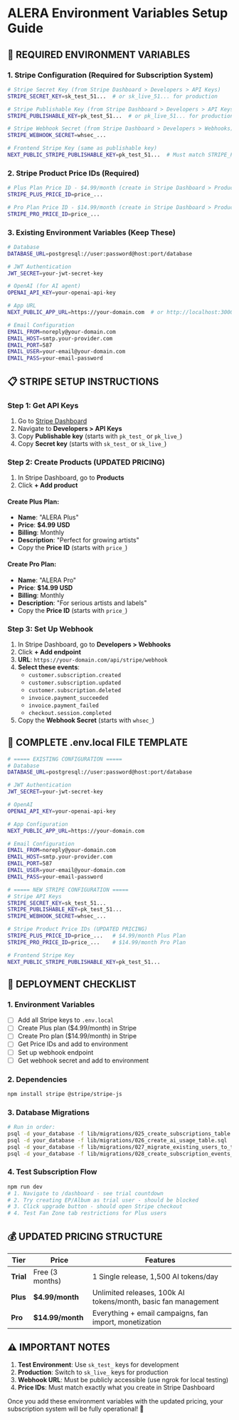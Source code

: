 # ALERA Environment Variables Setup Guide

## 🔧 **REQUIRED ENVIRONMENT VARIABLES**

### **1. Stripe Configuration (Required for Subscription System)**
```bash
# Stripe Secret Key (from Stripe Dashboard > Developers > API Keys)
STRIPE_SECRET_KEY=sk_test_51...  # or sk_live_51... for production

# Stripe Publishable Key (from Stripe Dashboard > Developers > API Keys)
STRIPE_PUBLISHABLE_KEY=pk_test_51...  # or pk_live_51... for production

# Stripe Webhook Secret (from Stripe Dashboard > Developers > Webhooks)
STRIPE_WEBHOOK_SECRET=whsec_...

# Frontend Stripe Key (same as publishable key)
NEXT_PUBLIC_STRIPE_PUBLISHABLE_KEY=pk_test_51...  # Must match STRIPE_PUBLISHABLE_KEY
```

### **2. Stripe Product Price IDs (Required)**
```bash
# Plus Plan Price ID - $4.99/month (create in Stripe Dashboard > Products)
STRIPE_PLUS_PRICE_ID=price_...

# Pro Plan Price ID - $14.99/month (create in Stripe Dashboard > Products)  
STRIPE_PRO_PRICE_ID=price_...
```

### **3. Existing Environment Variables (Keep These)**
```bash
# Database
DATABASE_URL=postgresql://user:password@host:port/database

# JWT Authentication
JWT_SECRET=your-jwt-secret-key

# OpenAI (for AI agent)
OPENAI_API_KEY=your-openai-api-key

# App URL
NEXT_PUBLIC_APP_URL=https://your-domain.com  # or http://localhost:3000 for dev

# Email Configuration
EMAIL_FROM=noreply@your-domain.com
EMAIL_HOST=smtp.your-provider.com
EMAIL_PORT=587
EMAIL_USER=your-email@your-domain.com
EMAIL_PASS=your-email-password
```

## 📋 **STRIPE SETUP INSTRUCTIONS**

### **Step 1: Get API Keys**
1. Go to [Stripe Dashboard](https://dashboard.stripe.com)
2. Navigate to **Developers > API Keys**
3. Copy **Publishable key** (starts with `pk_test_` or `pk_live_`)
4. Copy **Secret key** (starts with `sk_test_` or `sk_live_`)

### **Step 2: Create Products (UPDATED PRICING)**
1. In Stripe Dashboard, go to **Products**
2. Click **+ Add product**

#### **Create Plus Plan:**
- **Name**: "ALERA Plus"
- **Price**: **$4.99 USD**
- **Billing**: Monthly
- **Description**: "Perfect for growing artists"
- Copy the **Price ID** (starts with `price_`)

#### **Create Pro Plan:**
- **Name**: "ALERA Pro"
- **Price**: **$14.99 USD**
- **Billing**: Monthly  
- **Description**: "For serious artists and labels"
- Copy the **Price ID** (starts with `price_`)

### **Step 3: Set Up Webhook**
1. In Stripe Dashboard, go to **Developers > Webhooks**
2. Click **+ Add endpoint**
3. **URL**: `https://your-domain.com/api/stripe/webhook`
4. **Select these events**:
   - `customer.subscription.created`
   - `customer.subscription.updated`
   - `customer.subscription.deleted`
   - `invoice.payment_succeeded`
   - `invoice.payment_failed`
   - `checkout.session.completed`
5. Copy the **Webhook Secret** (starts with `whsec_`)

## 📝 **COMPLETE .env.local FILE TEMPLATE**

```bash
# ===== EXISTING CONFIGURATION =====
# Database
DATABASE_URL=postgresql://user:password@host:port/database

# JWT Authentication  
JWT_SECRET=your-jwt-secret-key

# OpenAI
OPENAI_API_KEY=your-openai-api-key

# App Configuration
NEXT_PUBLIC_APP_URL=https://your-domain.com

# Email Configuration
EMAIL_FROM=noreply@your-domain.com
EMAIL_HOST=smtp.your-provider.com
EMAIL_PORT=587
EMAIL_USER=your-email@your-domain.com
EMAIL_PASS=your-email-password

# ===== NEW STRIPE CONFIGURATION =====
# Stripe API Keys
STRIPE_SECRET_KEY=sk_test_51...
STRIPE_PUBLISHABLE_KEY=pk_test_51...
STRIPE_WEBHOOK_SECRET=whsec_...

# Stripe Product Price IDs (UPDATED PRICING)
STRIPE_PLUS_PRICE_ID=price_...   # $4.99/month Plus Plan
STRIPE_PRO_PRICE_ID=price_...    # $14.99/month Pro Plan

# Frontend Stripe Key
NEXT_PUBLIC_STRIPE_PUBLISHABLE_KEY=pk_test_51...
```

## 🚀 **DEPLOYMENT CHECKLIST**

### **1. Environment Variables**
- [ ] Add all Stripe keys to `.env.local`
- [ ] Create Plus plan ($4.99/month) in Stripe
- [ ] Create Pro plan ($14.99/month) in Stripe
- [ ] Get Price IDs and add to environment
- [ ] Set up webhook endpoint
- [ ] Get webhook secret and add to environment

### **2. Dependencies**
```bash
npm install stripe @stripe/stripe-js
```

### **3. Database Migrations**
```bash
# Run in order:
psql -d your_database -f lib/migrations/025_create_subscriptions_table.sql
psql -d your_database -f lib/migrations/026_create_ai_usage_table.sql  
psql -d your_database -f lib/migrations/027_migrate_existing_users_to_trial.sql
psql -d your_database -f lib/migrations/028_create_subscription_events_table.sql
```

### **4. Test Subscription Flow**
```bash
npm run dev
# 1. Navigate to /dashboard - see trial countdown
# 2. Try creating EP/Album as trial user - should be blocked
# 3. Click upgrade button - should open Stripe checkout
# 4. Test Fan Zone tab restrictions for Plus users
```

## 💰 **UPDATED PRICING STRUCTURE**

| Tier | Price | Features |
|------|-------|----------|
| **Trial** | Free (3 months) | 1 Single release, 1,500 AI tokens/day |
| **Plus** | **$4.99/month** | Unlimited releases, 100k AI tokens/month, basic fan management |
| **Pro** | **$14.99/month** | Everything + email campaigns, fan import, monetization |

## ⚠️ **IMPORTANT NOTES**

1. **Test Environment**: Use `sk_test_` keys for development
2. **Production**: Switch to `sk_live_` keys for production
3. **Webhook URL**: Must be publicly accessible (use ngrok for local testing)
4. **Price IDs**: Must match exactly what you create in Stripe Dashboard

Once you add these environment variables with the updated pricing, your subscription system will be fully operational! 🎉
